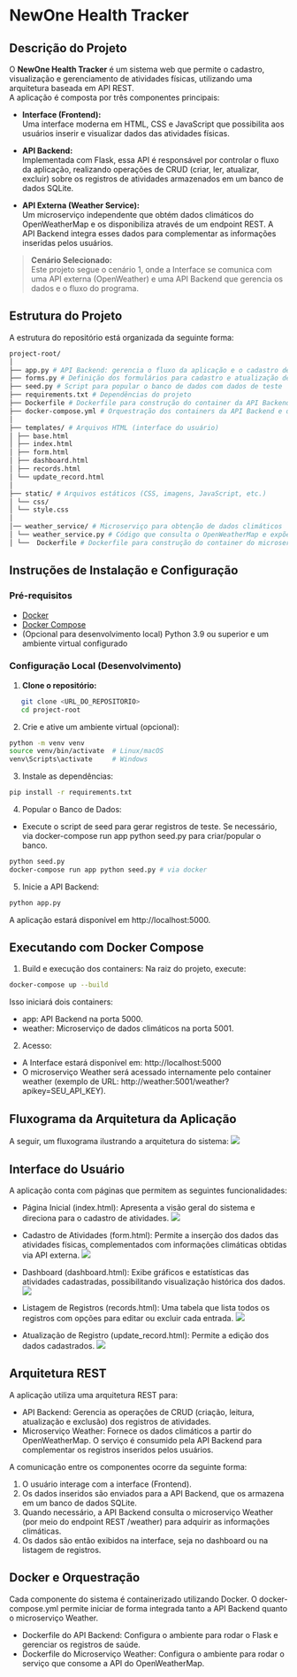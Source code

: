 # NewOne Health Tracker

## Descrição do Projeto

O **NewOne Health Tracker** é um sistema web que permite o cadastro, visualização e gerenciamento de atividades físicas, utilizando uma arquitetura baseada em API REST.  
A aplicação é composta por três componentes principais:

- **Interface (Frontend):**  
  Uma interface moderna em HTML, CSS e JavaScript que possibilita aos usuários inserir e visualizar dados das atividades físicas.

- **API Backend:**  
  Implementada com Flask, essa API é responsável por controlar o fluxo da aplicação, realizando operações de CRUD (criar, ler, atualizar, excluir) sobre os registros de atividades armazenados em um banco de dados SQLite.

- **API Externa (Weather Service):**  
  Um microserviço independente que obtém dados climáticos do OpenWeatherMap e os disponibiliza através de um endpoint REST. A API Backend integra esses dados para complementar as informações inseridas pelos usuários.

> **Cenário Selecionado:**  
> Este projeto segue o cenário 1, onde a Interface se comunica com uma API externa (OpenWeather) e uma API Backend que gerencia os dados e o fluxo do programa.

## Estrutura do Projeto

A estrutura do repositório está organizada da seguinte forma:
```graphql
project-root/
│
├── app.py # API Backend: gerencia o fluxo da aplicação e o cadastro de atividades 
├── forms.py # Definição dos formulários para cadastro e atualização de dados (Flask-WTF) 
├── seed.py # Script para popular o banco de dados com dados de teste 
├── requirements.txt # Dependências do projeto 
├── Dockerfile # Dockerfile para construção do container da API Backend 
├── docker-compose.yml # Orquestração dos containers da API Backend e do microserviço Weather 
│ 
├── templates/ # Arquivos HTML (interface do usuário) 
│ ├── base.html 
│ ├── index.html 
│ ├── form.html 
│ ├── dashboard.html 
│ ├── records.html 
│ └── update_record.html 
│ 
├── static/ # Arquivos estáticos (CSS, imagens, JavaScript, etc.) 
│ └── css/ 
│ └── style.css 
│
│── weather_service/ # Microserviço para obtenção de dados climáticos
│ └── weather_service.py # Código que consulta o OpenWeatherMap e expõe o endpoint REST (/weather) 
│ └──  Dockerfile # Dockerfile para construção do container do microserviço Weather
```


## Instruções de Instalação e Configuração

### Pré-requisitos

- [Docker](https://docs.docker.com/get-docker/)
- [Docker Compose](https://docs.docker.com/compose/install/)
- (Opcional para desenvolvimento local) Python 3.9 ou superior e um ambiente virtual configurado

### Configuração Local (Desenvolvimento)

1. **Clone o repositório:**
```bash
   git clone <URL_DO_REPOSITORIO>
   cd project-root
```
2. Crie e ative um ambiente virtual (opcional):
```bash
python -m venv venv
source venv/bin/activate  # Linux/macOS
venv\Scripts\activate     # Windows
```
3. Instale as dependências:
```bash
pip install -r requirements.txt
```
4. Popular o Banco de Dados:
 - Execute o script de seed para gerar registros de teste. Se necessário, via docker-compose run app python seed.py para criar/popular o banco.
```bash
python seed.py
docker-compose run app python seed.py # via docker
```
5. Inicie a API Backend:
```bash
python app.py
```
A aplicação estará disponível em http://localhost:5000.

## Executando com Docker Compose
1. Build e execução dos containers: Na raiz do projeto, execute:
```bash
docker-compose up --build
```
Isso iniciará dois containers:
  * app: API Backend na porta 5000.
  * weather: Microserviço de dados climáticos na porta 5001.

2. Acesso:
  * A Interface estará disponível em: http://localhost:5000
  * O microserviço Weather será acessado internamente pelo container weather (exemplo de URL: http://weather:5001/weather?apikey=SEU_API_KEY).

## Fluxograma da Arquitetura da Aplicação
A seguir, um fluxograma ilustrando a arquitetura do sistema:
![](/src/images/cenario1.png)

## Interface do Usuário
A aplicação conta com páginas que permitem as seguintes funcionalidades:

* Página Inicial (index.html):
Apresenta a visão geral do sistema e direciona para o cadastro de atividades.
![](/src/images/pagina_index.png)

* Cadastro de Atividades (form.html):
Permite a inserção dos dados das atividades físicas, complementados com informações climáticas obtidas via API externa.
![](src/images/pagina_form.png)

* Dashboard (dashboard.html):
Exibe gráficos e estatísticas das atividades cadastradas, possibilitando visualização histórica dos dados.
![](src/images/pagina_dashboard.png)

* Listagem de Registros (records.html):
Uma tabela que lista todos os registros com opções para editar ou excluir cada entrada.
![](src/images/pagina_records.png)

* Atualização de Registro (update_record.html):
Permite a edição dos dados cadastrados.
![](src/images/pagina_update_record.png)

## Arquitetura REST
A aplicação utiliza uma arquitetura REST para:
* API Backend: Gerencia as operações de CRUD (criação, leitura, atualização e exclusão) dos registros de atividades.
* Microserviço Weather: Fornece os dados climáticos a partir do OpenWeatherMap. O serviço é consumido pela API Backend para complementar os registros inseridos pelos usuários.

A comunicação entre os componentes ocorre da seguinte forma:
1. O usuário interage com a interface (Frontend).
2. Os dados inseridos são enviados para a API Backend, que os armazena em um banco de dados SQLite.
3. Quando necessário, a API Backend consulta o microserviço Weather (por meio do endpoint REST /weather) para adquirir as informações climáticas.
4. Os dados são então exibidos na interface, seja no dashboard ou na listagem de registros.

## Docker e Orquestração
Cada componente do sistema é containerizado utilizando Docker. O docker-compose.yml permite iniciar de forma integrada tanto a API Backend quanto o microserviço Weather.
* Dockerfile do API Backend: Configura o ambiente para rodar o Flask e gerenciar os registros de saúde.
* Dockerfile do Microserviço Weather: Configura o ambiente para rodar o serviço que consome a API do OpenWeatherMap.
